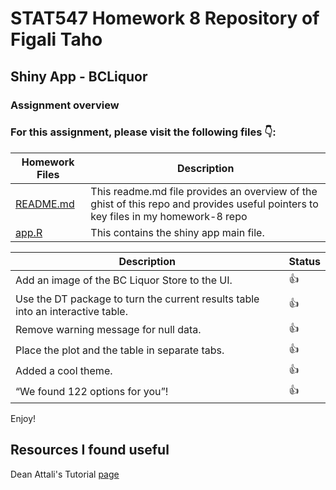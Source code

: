 # STAT547 Homework 8 Repository of Figali Taho 

## Shiny App - BCLiquor

### Assignment overview

### For this assignment, please visit the following files :point_down::

|   **Homework Files**   | **Description** |
|----------------|------------|
|[README.md](https://github.com/STAT545-UBC-students/hw08-figalit/blob/master/README.md)|This readme.md file provides an overview of the ghist of this repo and provides useful pointers to key files in my homework-8 repo |
|[app.R](https://github.com/STAT545-UBC-students/hw08-figalit/blob/master/BCLiquor/app.R)| This contains the shiny app main file.  |


| **Description**  | **Status** |
|------------------|------------|
| Add an image of the BC Liquor Store to the UI. | 👍 |
| Use the DT package to turn the current results table into an interactive table. | 👍 |
| Remove warning message for null data. | 👍 |
| Place the plot and the table in separate tabs. | 👍 |
| Added a cool theme. | 👍 |
| “We found 122 options for you”! | 👍 |

Enjoy!

## Resources I found useful

Dean Attali's Tutorial [page](https://deanattali.com/blog/building-shiny-apps-tutorial)